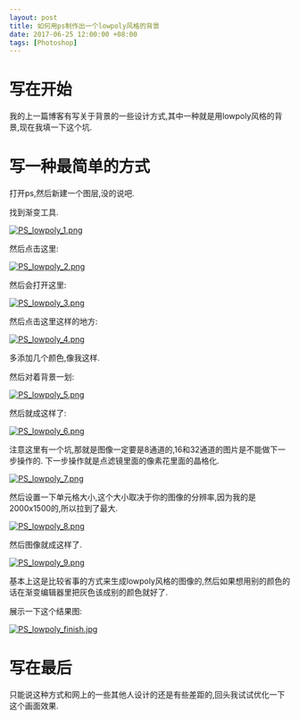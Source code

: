 ```yaml
---
layout: post
title: 如何用ps制作出一个lowpoly风格的背景
date: 2017-06-25 12:00:00 +08:00
tags: [Photoshop]
---
```


# 写在开始
我的上一篇博客有写关于背景的一些设计方式,其中一种就是用lowpoly风格的背景,现在我填一下这个坑.
# 写一种最简单的方式
打开ps,然后新建一个图层,没的说吧.

找到渐变工具.

[![PS_lowpoly_1.png](https://i.loli.net/2018/12/04/5c05d8778f8ef.png)](https://i.loli.net/2018/12/04/5c05d8778f8ef.png)

然后点击这里:

[![PS_lowpoly_2.png](https://i.loli.net/2018/12/04/5c05d87786e97.png)](https://i.loli.net/2018/12/04/5c05d87786e97.png)

然后会打开这里:

[![PS_lowpoly_3.png](https://i.loli.net/2018/12/04/5c05d876d9c53.png)](https://i.loli.net/2018/12/04/5c05d876d9c53.png)

然后点击这里这样的地方:

[![PS_lowpoly_4.png](https://i.loli.net/2018/12/04/5c05d87785a45.png)](https://i.loli.net/2018/12/04/5c05d87785a45.png)

多添加几个颜色,像我这样.

然后对着背景一划:

[![PS_lowpoly_5.png](https://i.loli.net/2018/12/04/5c05d877be808.png)](https://i.loli.net/2018/12/04/5c05d877be808.png)

然后就成这样了:

[![PS_lowpoly_6.png](https://i.loli.net/2018/12/04/5c05d876cc9ff.png)](https://i.loli.net/2018/12/04/5c05d876cc9ff.png)

注意这里有一个坑,那就是图像一定要是8通道的,16和32通道的图片是不能做下一步操作的.
下一步操作就是点滤镜里面的像素花里面的晶格化.

[![PS_lowpoly_7.png](https://i.loli.net/2018/12/04/5c05d878818e7.png)](https://i.loli.net/2018/12/04/5c05d878818e7.png)

然后设置一下单元格大小,这个大小取决于你的图像的分辨率,因为我的是2000x1500的,所以拉到了最大.

[![PS_lowpoly_8.png](https://i.loli.net/2018/12/04/5c05d8771ea08.png)](https://i.loli.net/2018/12/04/5c05d8771ea08.png)

然后图像就成这样了.

[![PS_lowpoly_9.png](https://i.loli.net/2018/12/04/5c05d8786e12a.png)](https://i.loli.net/2018/12/04/5c05d8786e12a.png)

基本上这是比较省事的方式来生成lowpoly风格的图像的,然后如果想用别的颜色的话在渐变编辑器里把灰色该成别的颜色就好了.

展示一下这个结果图:

[![PS_lowpoly_finish.jpg](https://i.loli.net/2018/12/04/5c05d87896c8f.jpg)](https://i.loli.net/2018/12/04/5c05d87896c8f.jpg)

# 写在最后
只能说这种方式和网上的一些其他人设计的还是有些差距的,回头我试试优化一下这个画面效果.
